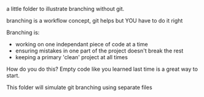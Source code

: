 a little folder to illustrate branching without git.  

branching is a workflow concept, git helps but YOU have to do it right
  
Branching is:  
  * working on one independant piece of code at a time
  * ensuring mistakes in one part of the project doesn't break the rest
  * keeping a primary 'clean' project at all times
  
How do you do this?  Empty code like you learned last time is a great way to start.  
  
This folder will simulate git branching using separate files   